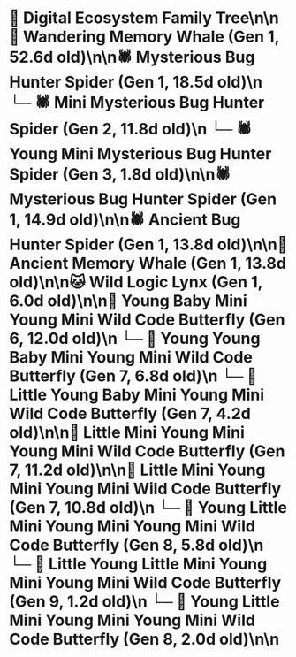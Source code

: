 # 🌳 Digital Ecosystem Family Tree\n\n🐋 Wandering Memory Whale (Gen 1, 52.6d old)\n\n🕷️ Mysterious Bug Hunter Spider (Gen 1, 18.5d old)\n  └─ 🕷️ Mini Mysterious Bug Hunter Spider (Gen 2, 11.8d old)\n    └─ 🕷️ Young Mini Mysterious Bug Hunter Spider (Gen 3, 1.8d old)\n\n🕷️ Mysterious Bug Hunter Spider (Gen 1, 14.9d old)\n\n🕷️ Ancient Bug Hunter Spider (Gen 1, 13.8d old)\n\n🐋 Ancient Memory Whale (Gen 1, 13.8d old)\n\n🐱 Wild Logic Lynx (Gen 1, 6.0d old)\n\n🦋 Young Baby Mini Young Mini Wild Code Butterfly (Gen 6, 12.0d old)\n  └─ 🦋 Young Young Baby Mini Young Mini Wild Code Butterfly (Gen 7, 6.8d old)\n  └─ 🦋 Little Young Baby Mini Young Mini Wild Code Butterfly (Gen 7, 4.2d old)\n\n🦋 Little Mini Young Mini Young Mini Wild Code Butterfly (Gen 7, 11.2d old)\n\n🦋 Little Mini Young Mini Young Mini Wild Code Butterfly (Gen 7, 10.8d old)\n  └─ 🦋 Young Little Mini Young Mini Young Mini Wild Code Butterfly (Gen 8, 5.8d old)\n    └─ 🦋 Little Young Little Mini Young Mini Young Mini Wild Code Butterfly (Gen 9, 1.2d old)\n  └─ 🦋 Young Little Mini Young Mini Young Mini Wild Code Butterfly (Gen 8, 2.0d old)\n\n